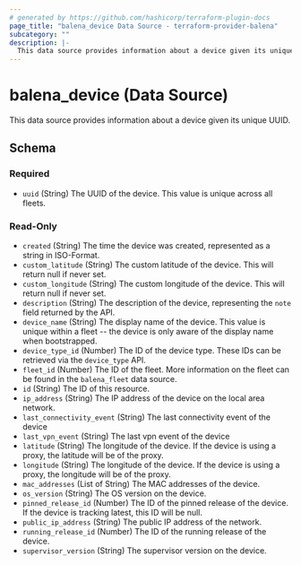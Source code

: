 ```yaml
---
# generated by https://github.com/hashicorp/terraform-plugin-docs
page_title: "balena_device Data Source - terraform-provider-balena"
subcategory: ""
description: |-
  This data source provides information about a device given its unique UUID.
---
```


# balena_device (Data Source)

This data source provides information about a device given its unique UUID.



<!-- schema generated by tfplugindocs -->
## Schema

### Required

- `uuid` (String) The UUID of the device. This value is unique across all fleets.

### Read-Only

- `created` (String) The time the device was created, represented as a string in ISO-Format.
- `custom_latitude` (String) The custom latitude of the device. This will return null if never set.
- `custom_longitude` (String) The custom longitude of the device. This will return null if never set.
- `description` (String) The description of the device, representing the `note` field returned by the API.
- `device_name` (String) The display name of the device. This value is unique within a fleet -- the device is only aware of the display name when bootstrapped.
- `device_type_id` (Number) The ID of the device type. These IDs can be retrieved via the `device_type` API.
- `fleet_id` (Number) The ID of the fleet. More information on the fleet can be found in the `balena_fleet` data source.
- `id` (String) The ID of this resource.
- `ip_address` (String) The IP address of the device on the local area network.
- `last_connectivity_event` (String) The last connectivity event of the device
- `last_vpn_event` (String) The last vpn event of the device
- `latitude` (String) The longitude of the device. If the device is using a proxy, the latitude will be of the proxy.
- `longitude` (String) The longitude of the device. If the device is using a proxy, the longitude will be of the proxy.
- `mac_addresses` (List of String) The MAC addresses of the device.
- `os_version` (String) The OS version on the device.
- `pinned_release_id` (Number) The ID of the pinned release of the device. If the device is tracking latest, this ID will be null.
- `public_ip_address` (String) The public IP address of the network.
- `running_release_id` (Number) The ID of the running release of the device.
- `supervisor_version` (String) The supervisor version on the device.
